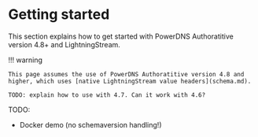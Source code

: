 # Getting started

This section explains how to get started with PowerDNS Authoratitive version 4.8+ and LightningStream.


!!! warning

    This page assumes the use of PowerDNS Authoratitive version 4.8 and higher, which uses [native LightningStream value headers](schema.md).

    TODO: explain how to use with 4.7. Can it work with 4.6?


TODO:

- Docker demo (no schemaversion handling!)
